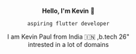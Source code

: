 <p align = "center"><b>Hello, I'm Kevin</b> 👋</p>
<p align="center"><code>aspiring flutter developer</code></p>
<p align="center">I am Kevin Paul from India 🇮🇳 ,b.tech 26" <br> intrested in a lot of domains
</p>

